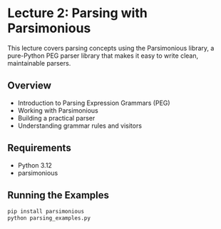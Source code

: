 # Lecture 2: Parsing with Parsimonious

This lecture covers parsing concepts using the Parsimonious library, a pure-Python PEG parser library that makes it easy to write clean, maintainable parsers.

## Overview
- Introduction to Parsing Expression Grammars (PEG)
- Working with Parsimonious
- Building a practical parser
- Understanding grammar rules and visitors

## Requirements
- Python 3.12
- parsimonious

## Running the Examples
```bash
pip install parsimonious
python parsing_examples.py
```
